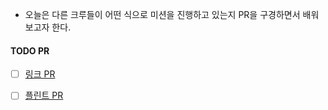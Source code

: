 - 오늘은 다른 크루들이 어떤 식으로 미션을 진행하고 있는지 PR을 구경하면서 배워보고자 한다.


#### TODO PR
- [ ] [링크 PR](https://github.com/woowacourse/spring-roomescape-member/pull/254)
- [ ] [플린트 PR](https://github.com/woowacourse/spring-roomescape-member/pull/255)

